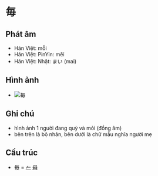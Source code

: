 # 毎

## Phát âm
* Hán Việt: mỗi
* Hán Việt: PinYin: měi
* Hán Việt: Nhật: まい (mai)

## Hình ảnh
* ![毎](../img/毎.png)

## Ghi chú
* hình ảnh 1 người đang quỳ và mỏi (đồng âm)
* bên trên là bộ nhân, bên dưới là chữ mẫu nghĩa người mẹ

## Cấu trúc
* 毎 = [𠂉](𠂉.md) [母](母.md)

<script>window.HANZI_FIELD='毎';</script>